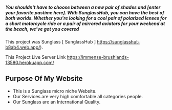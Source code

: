 
##### You shouldn't have to choose between a new pair of shades and [enter your favorite pastime here]. With SunglassHub, you can have the best of both worlds. Whether you're looking for a cool pair of polarized lenses for a short motorcycle ride or a pair of mirrored aviators for your weekend at the beach, we've got you covered

This project was Sunglass [ SunglassHub ] https://sunglasshut-b8ab4.web.app/).

This Project Live Server Link https://immense-brushlands-13580.herokuapp.com/

## Purpose Of My Website

* This is a Sunglass micro niche Website.
* Our Services are very high comfortable all categories people.
* Our Sunglass are an International Quality.
